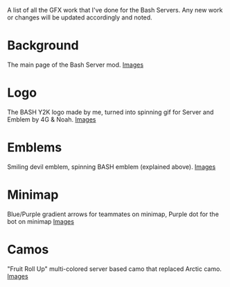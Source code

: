 A list of all the GFX work that I've done for the Bash Servers. Any new work or changes will be updated accordingly and noted.

# Background
The main page of the Bash Server mod.
[Images](https://www.google.com)

# Logo
The BASH Y2K logo made by me, turned into spinning gif for Server and Emblem by 4G & Noah.
[Images](https://www.google.com)

# Emblems
Smiling devil emblem, spinning BASH emblem (explained above).
[Images](https://www.google.com)

# Minimap
Blue/Purple gradient arrows for teammates on minimap, Purple dot for the bot on minimap
[Images](https://www.google.com)

# Camos
"Fruit Roll Up" multi-colored server based camo that replaced Arctic camo.
[Images](https://www.google.com)
